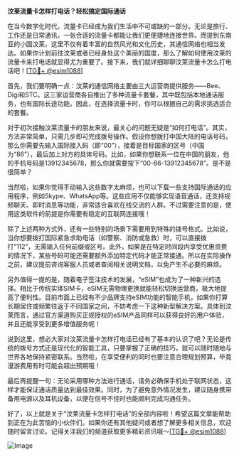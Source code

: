 **汶莱流量卡怎样打电话？轻松搞定国际通话**

在当今数字化时代，流量卡已经成为我们生活中不可或缺的一部分。无论是旅行、工作还是日常通讯，一张合适的流量卡都能让我们更便捷地连接世界。而提到东南亚的小国汶莱，这里不仅有着丰富的自然风光和文化历史，其通信网络也相当发达。如果你计划前往汶莱或者已经身处这个美丽的国度，那么了解如何使用汶莱的流量卡来打电话就显得尤为重要了。接下来，我们就详细聊聊汶莱流量卡怎么打电话吧！[[TG💪+ @esim1088](https://t.me/s/esim1088)]

首先，我们要明确一点：汶莱的通信网络主要由三大运营商提供服务——Bee、Digi和STC。这三家运营商各自推出了多种流量卡套餐，其中既包括本地通话服务，也有国际长途功能。因此，在选择流量卡时，你可以根据自己的需求挑选适合的套餐。

对于初次接触汶莱流量卡的朋友来说，最关心的问题无疑是“如何打电话”。其实，方法非常简单，只需几步即可完成拨号操作。假设你想拨打中国大陆的电话号码，那么你需要先输入国际接入码（即“00”），接着是目标国家的区号（中国为“86”），最后加上对方的具体号码。比如，如果你想联系一位在中国的朋友，他的手机号码是13912345678，那么你就需要按下“00-86-13912345678”。是不是很简单？

当然啦，如果你觉得手动输入这些数字太麻烦，也可以下载一些支持国际通话的应用程序，例如Skype、WhatsApp等。这些应用不仅能够实现语音通话，还支持视频聊天、即时消息等功能，非常适合喜欢在线交流的人群。不过需要注意的是，使用这类软件的前提是你需要有稳定的互联网连接哦！

除了上述两种方式外，还有一些特别的场景下需要用到特殊的拨号格式。比如说，当你想要拨打国际紧急求助电话（如警察、消防或急救）时，可以直接拨打“112”，无需输入任何前缀或区号。此外，如果是在特定时间段内享受优惠资费的情况下，某些号码可能还需要额外添加特定代码才能正常接通。所以在实际操作之前，建议提前咨询客服人员或者查阅相关说明文档，以免产生不必要的麻烦。

另外值得一提的是，随着电子签注技术的发展，“eSIM”也成为了一种新兴的选择。相比于传统实体SIM卡，eSIM无需物理更换就能轻松切换运营商，极大地提高了便利性。目前市面上已经有不少品牌支持eSIM功能的智能手机，如果你打算长期居住或频繁往返于不同国家之间，不妨考虑一下这种新型解决方案。具体到汶莱而言，通过官方渠道购买正规授权的eSIM产品同样可以获得良好的用户体验，并且还能享受到更多增值服务呢！

说到这里，想必大家对汶莱流量卡怎样打电话已经有了基本的认识了吧？无论是传统的拨号方式还是现代化的智能工具，只要掌握了正确的技巧，就可以随时随地与世界各地保持紧密联系。当然啦，在享受便利的同时也要注意合理规划预算，毕竟漫游费用有时可能会超出预期哦！

最后再提醒一句：无论采用哪种方法进行通话，请务必确保手机处于联网状态，这样才能保证通话质量达到最佳效果。同时，为了避免意外情况发生，建议随身携带备用电源以及耳机设备，以便在信号不佳时也能顺利完成沟通任务。

好了，以上就是关于“汶莱流量卡怎样打电话”的全部内容啦！希望这篇文章能帮助到正在为此苦恼的小伙伴们。如果你还有其他疑问或者想了解更多相关信息，欢迎随时留言讨论。记得关注我们的频道获取更多精彩资讯哦～[[TG💪+ @esim1088](https://t.me/s/esim1088)] 

![Image](https://i.postimg.cc/4NQfJmqS/Snipaste-2025-05-13-00-14-12.png)